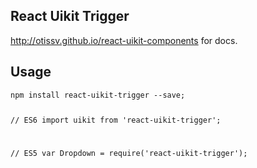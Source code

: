 <div><link rel="stylesheet" href="https://cdnjs.cloudflare.com/ajax/libs/uikit/2.24.3/css/uikit.almost-flat.min.css"/><section><h1>React Uikit Trigger</h1><p><a href="http://otissv.github.io/react-uikit-components/">http://otissv.github.io/react-uikit-components</a> for docs.</p></section><section><h2>Usage</h2><pre><code>npm install react-uikit-trigger --save;

// ES6
import uikit from &#x27;react-uikit-trigger&#x27;;

// ES5
var Dropdown = require(&#x27;react-uikit-trigger&#x27;);
</code></pre></section></div>